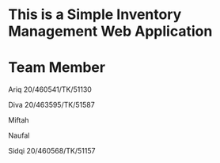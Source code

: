 # This is a Simple Inventory Management Web Application

# Team Member

Ariq 20/460541/TK/51130

Diva 20/463595/TK/51587

Miftah

Naufal

Sidqi 20/460568/TK/51157
